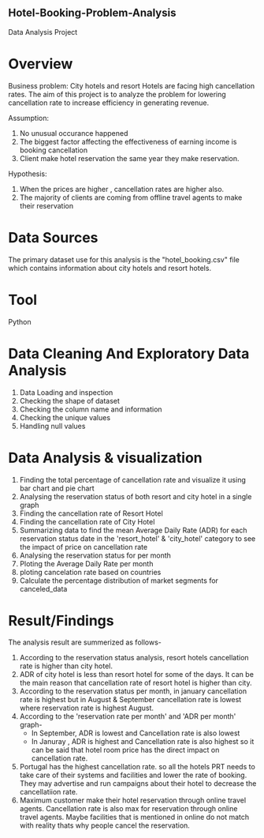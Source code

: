 ## Hotel-Booking-Problem-Analysis
Data Analysis Project

# Overview
Business problem: City hotels and resort Hotels are facing high cancellation rates. The aim of this project is to analyze the problem for lowering cancellation rate to increase efficiency in generating revenue.

Assumption: 
1. No unusual occurance happened
2. The biggest factor affecting the effectiveness of earning income is booking cancellation
3. Client make hotel reservation the same year they make reservation.

Hypothesis:
1. When the prices are higher , cancellation rates are higher also.
2. The majority of clients are coming from offline travel agents to make their reservation

# Data Sources
The primary dataset use for this analysis is the "hotel_booking.csv" file which contains information about city hotels and resort hotels.

# Tool
Python

# Data Cleaning And Exploratory Data Analysis
1. Data Loading and inspection
2. Checking the shape of dataset
3. Checking the column name and information
4. Checking the unique values
5. Handling null values
   

# Data Analysis & visualization
1. Finding the total percentage of cancellation rate and visualize it using bar chart and pie chart
2. Analysing the reservation status of both resort and city hotel in a single graph
3. Finding the cancellation rate of Resort Hotel
4. Finding the cancellation rate of City Hotel
5. Summarizing data to find the mean Average Daily Rate (ADR) for each reservation status date in the 'resort_hotel' & 'city_hotel' category to see the impact of price on cancellation rate
6. Analysing the reservation status for per month
7. Ploting the Average Daily Rate per month
8. ploting cancelation rate based on countries
10. Calculate the percentage distribution of market segments for canceled_data

# Result/Findings   
The analysis result are summerized as follows-
1. According to the reservation status analysis, resort hotels cancellation rate is higher than city hotel.
2. ADR of city hotel is less than resort hotel for some of the days. It can be the main reason that cancellation rate of resort hotel is higher than  city.
3. According to the reservation status per month, in january cancellation rate is highest but in August & September cancellation rate is lowest where reservation rate is highest August.
4. According to the 'reservation rate per month' and 'ADR per month' graph-
     * In September, ADR is lowest and Cancellation rate is also lowest
     * In Januray , ADR is highest and Cancellation rate is also highest
so it can be said that hotel room price has the direct impact on cancellation rate.
5. Portugal has the highest cancellation rate. so all the hotels PRT needs to take care of their systems and facilities and lower the rate of booking. They may advertise and run campaigns about their hotel to decrease the cancellatiion rate.
6. Maximum customer make their hotel reservation through online travel agents. Cancellation rate is also max for reservation through online travel agents. Maybe facilities that is mentioned in online do not match with reality thats why people cancel the reservation.

